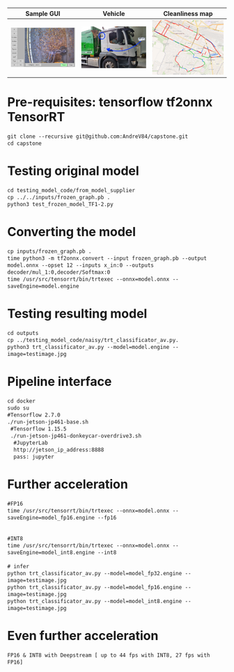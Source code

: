   | Sample GUI      | Vehicle      |  Cleanliness map
|------------|-------------|------------------|
| <img src="https://github.com/AndreV84/capstone/blob/main/misc/leaves.png" width="250"> | <img src="https://github.com/AndreV84/capstone/blob/main/misc/truck_annotated.png" width="250"> | <img src="https://github.com/AndreV84/capstone/blob/main/misc/map.png" width="250">
  
   
   
   # Pre-requisites:     tensorflow tf2onnx TensorRT
    git clone --recursive git@github.com:AndreV84/capstone.git
    cd capstone
   # Testing original model
    cd testing_model_code/from_model_supplier
    cp ../../inputs/frozen_graph.pb .
    python3 test_frozen_model_TF1-2.py
   # Converting the model
    cp inputs/frozen_graph.pb .
    time python3 -m tf2onnx.convert --input frozen_graph.pb --output model.onnx --opset 12 --inputs x_in:0 --outputs decoder/mul_1:0,decoder/Softmax:0
    time /usr/src/tensorrt/bin/trtexec --onnx=model.onnx --saveEngine=model.engine
   
   # Testing resulting model
    cd outputs
    cp ../testing_model_code/naisy/trt_classificator_av.py.
    python3 trt_classificator_av.py --model=model.engine --image=testimage.jpg 


   # Pipeline interface
    cd docker
    sudo su
    #Tensorflow 2.7.0
    ./run-jetson-jp461-base.sh
     #Tensorflow 1.15.5
     ./run-jetson-jp461-donkeycar-overdrive3.sh
      #JupyterLab
      http://jetson_ip_address:8888
      pass: jupyter
   # Further acceleration
    
    #FP16
    time /usr/src/tensorrt/bin/trtexec --onnx=model.onnx --saveEngine=model_fp16.engine --fp16

    
    #INT8
    time /usr/src/tensorrt/bin/trtexec --onnx=model.onnx --saveEngine=model_int8.engine --int8
    
    # infer
    python trt_classificator_av.py --model=model_fp32.engine --image=testimage.jpg
    python trt_classificator_av.py --model=model_fp16.engine --image=testimage.jpg
    python trt_classificator_av.py --model=model_int8.engine --image=testimage.jpg


    
   # Even further acceleration 
    
    FP16 & INT8 with Deepstream [ up to 44 fps with INT8, 27 fps with FP16]

    
